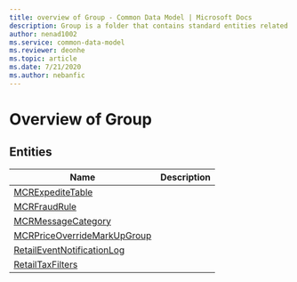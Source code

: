 ```yaml
---
title: overview of Group - Common Data Model | Microsoft Docs
description: Group is a folder that contains standard entities related to the Common Data Model.
author: nenad1002
ms.service: common-data-model
ms.reviewer: deonhe
ms.topic: article
ms.date: 7/21/2020
ms.author: nebanfic
---
```


# Overview of Group


## Entities

|Name|Description|
|---|---|
|[MCRExpediteTable](MCRExpediteTable.md)||
|[MCRFraudRule](MCRFraudRule.md)||
|[MCRMessageCategory](MCRMessageCategory.md)||
|[MCRPriceOverrideMarkUpGroup](MCRPriceOverrideMarkUpGroup.md)||
|[RetailEventNotificationLog](RetailEventNotificationLog.md)||
|[RetailTaxFilters](RetailTaxFilters.md)||
